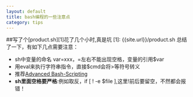 ```yaml
---
layout: default
title: bash编程的一些注意点
category: tips
---
```

##写了个[product.sh][1]花了几个小时,真是坑
[1]: {{site.url}}/product.sh
总结了一下，有如下几点需要注意：

+ sh中变量的命名 var=xxx，=左右不能出现空格，变量的引用$var
+ 用eval来执行字符串指令，直接$cmd会将\>等符号转义
+ 推荐[Advanced Bash-Scripting](http://tldp.org/LDP/abs/html/)
+ **sh里面空格要严格**:例如取反，if \[ ! -e $file \],这里!前后要留空，不然都会报错！
